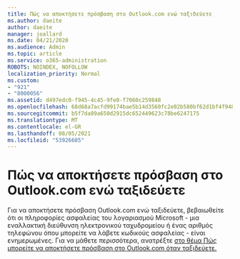 ```yaml
---
title: Πώς να αποκτήσετε πρόσβαση στο Outlook.com ενώ ταξιδεύετε
ms.author: daeite
author: daeite
manager: joallard
ms.date: 04/21/2020
ms.audience: Admin
ms.topic: article
ms.service: o365-administration
ROBOTS: NOINDEX, NOFOLLOW
localization_priority: Normal
ms.custom:
- "921"
- "8000056"
ms.assetid: d497edc0-f945-4c45-9fe0-f7060c259848
ms.openlocfilehash: 68d68a7acfd99174bae5b14d3560fc2e02b580bf62d1bf4f948543708c901a8e
ms.sourcegitcommit: b5f7da89a650d2915dc652449623c78be6247175
ms.translationtype: MT
ms.contentlocale: el-GR
ms.lasthandoff: 08/05/2021
ms.locfileid: "53926605"
---
```

# <a name="how-to-access-outlookcom-while-traveling"></a>Πώς να αποκτήσετε πρόσβαση στο Outlook.com ενώ ταξιδεύετε

Για να αποκτήσετε πρόσβαση Outlook.com ενώ ταξιδεύετε, βεβαιωθείτε ότι οι πληροφορίες ασφαλείας του λογαριασμού Microsoft - μια εναλλακτική διεύθυνση ηλεκτρονικού ταχυδρομείου ή ένας αριθμός τηλεφώνου όπου μπορείτε να λάβετε κωδικούς ασφαλείας - είναι ενημερωμένες. Για να μάθετε περισσότερα, ανατρέξτε [στο θέμα Πώς μπορείτε να αποκτήσετε πρόσβαση στο Outlook.com όταν ταξιδεύετε.](https://support.office.com/article/c44f16da-7156-4890-853c-286aafeda87e?wt.mc_id=Office_Outlook_com_Alchemy)
